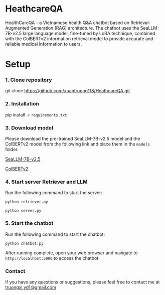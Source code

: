 # HeathcareQA

HealthCareQA - a Vietnamese health Q&A chatbot based on Retrieval-Augmented Generation (RAG) architecture. The chatbot uses the SeaLLM-7B-v2.5 large language model, fine-tuned by LoRA technique, combined with the ColBERTv2 information retrieval model to provide accurate and reliable medical information to users.



# Setup

### 1. Clone repository

git clone https://github.com/xuantruong118/HeathcareQA.git

### 2. Installation

pip install -r `requirements.txt`

### 3. Download model

Please download the pre-trained SeaLLM-7B-v2.5 model and the ColBERTv2 model from the following link and place them in the `models` folder.

[SeaLLM-7B-v2.5](https://huggingface.co/xuantruong118/SeaLLM-7B-v2.5)

[ColBERTv2](https://huggingface.co/xuantruong118/ColBERTv2)

### 4. Start server Retriever and LLM
Run the following command to start the server:

```
python retriever.py
```
```
python server.py
```

### 5. Start the chatbot

Run the following command to start the chatbot:

```
python chatbot.py
```
After running complete, open your web browser and navigate to `http://localhost:5000` to access the chatbot.


### Contact

If you have any questions or suggestions, please feel free to contact me at truongxl.yd1@gmail.com




